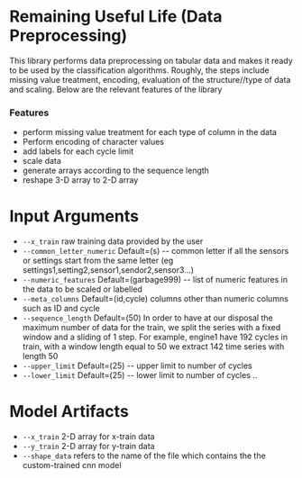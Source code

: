 # Remaining Useful Life  (Data Preprocessing)
This library performs data preprocessing on tabular data and makes it ready to be used by the classification algorithms. Roughly, the steps include missing value treatment, encoding, evaluation of the structure//type of data and scaling. Below are the relevant features of the library

### Features
- perform missing value treatment for each type of column in the data
- Perform encoding of character values
- add labels for each cycle limit
- scale data
- generate arrays according to the sequence length
- reshape 3-D array to 2-D array

# Input Arguments
- `--x_train` raw training data provided by the user
- `--common_letter_numeric` Default=(s) -- common letter if all the sensors or settings start from the same letter
    (eg settings1,setting2,sensor1,sendor2,sensor3...)
- `--numeric_features` Default=(garbage999) -- list of numeric features in the data to be scaled or labelled
- `--meta_columns` Default=(id,cycle) columns other than numeric columns such as ID and cycle
- `--sequence_length` Default=(50) In order to have at our disposal the maximum number of data for the train, we split the series with a fixed window and a sliding of 1 step. For example, engine1 have 192 cycles in train, with a window length equal to 50 we extract 142 time series with length 50
- `--upper_limit` Default=(25) -- upper limit to number of cycles
- `--lower_limit` Default=(25) -- lower limit to number of cycles
..

# Model Artifacts
- `--x_train` 2-D array for x-train data
- `--y_train`  2-D array for y-train data
- `--shape_data` refers to the name of the file which contains the the custom-trained cnn model


